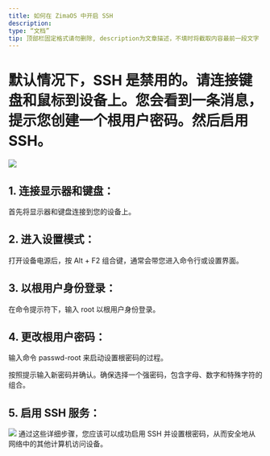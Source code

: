 ```yaml
---
title: 如何在 ZimaOS 中开启 SSH
description:
type: “文档”
tip: 顶部栏固定格式请勿删除, description为文章描述，不填时将截取内容最前一段文字
---
```

# 默认情况下，SSH 是禁用的。请连接键盘和鼠标到设备上。您会看到一条消息，提示您创建一个根用户密码。然后启用 SSH。
![](https://manage.icewhale.io/api/static/docs/1722492895687_image.png)
## 1. 连接显示器和键盘：
首先将显示器和键盘连接到您的设备上。
## 2. 进入设置模式：
打开设备电源后，按 Alt + F2 组合键，通常会带您进入命令行或设置界面。
## 3. 以根用户身份登录：

在命令提示符下，输入 root 以根用户身份登录。
## 4. 更改根用户密码：

输入命令 passwd-root 来启动设置根密码的过程。

按照提示输入新密码并确认。确保选择一个强密码，包含字母、数字和特殊字符的组合。
## 5. 启用 SSH 服务：
![](https://manage.icewhale.io/api/static/docs/1722493052627_image.png)
通过这些详细步骤，您应该可以成功启用 SSH 并设置根密码，从而安全地从网络中的其他计算机访问设备。